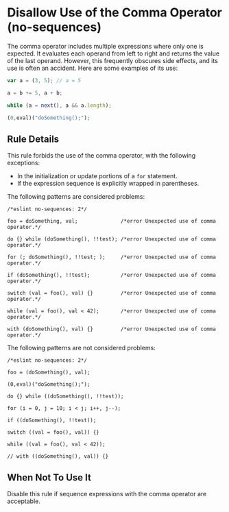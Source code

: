 # Disallow Use of the Comma Operator (no-sequences)

The comma operator includes multiple expressions where only one is expected. It evaluates each operand from left to right and returns the value of the last operand. However, this frequently obscures side effects, and its use is often an accident. Here are some examples of its use:

```js
var a = (3, 5); // a = 5

a = b += 5, a + b;

while (a = next(), a && a.length);

(0,eval)("doSomething();");
```

## Rule Details

This rule forbids the use of the comma operator, with the following exceptions:

* In the initialization or update portions of a `for` statement.
* If the expression sequence is explicitly wrapped in parentheses.

The following patterns are considered problems:

```
/*eslint no-sequences: 2*/

foo = doSomething, val;              /*error Unexpected use of comma operator.*/

do {} while (doSomething(), !!test); /*error Unexpected use of comma operator.*/

for (; doSomething(), !!test; );     /*error Unexpected use of comma operator.*/

if (doSomething(), !!test);          /*error Unexpected use of comma operator.*/

switch (val = foo(), val) {}         /*error Unexpected use of comma operator.*/

while (val = foo(), val < 42);       /*error Unexpected use of comma operator.*/

with (doSomething(), val) {}         /*error Unexpected use of comma operator.*/
```

The following patterns are not considered problems:

```
/*eslint no-sequences: 2*/

foo = (doSomething(), val);

(0,eval)("doSomething();");

do {} while ((doSomething(), !!test));

for (i = 0, j = 10; i < j; i++, j--);

if ((doSomething(), !!test));

switch ((val = foo(), val)) {}

while ((val = foo(), val < 42));

// with ((doSomething(), val)) {}
```

## When Not To Use It

Disable this rule if sequence expressions with the comma operator are acceptable.
